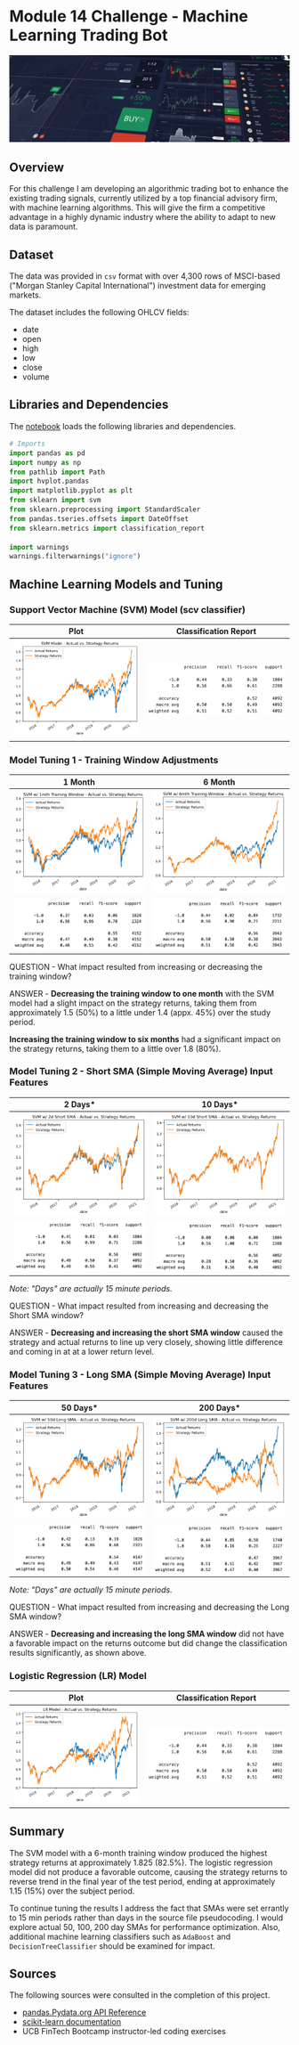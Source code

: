 # Module 14 Challenge - Machine Learning Trading Bot

<img src="images/challenge14_header_img.png" alt="drawing" width="800"/>

## Overview

For this challenge I am developing an algorithmic trading bot to enhance the existing trading signals, currently utilized by a top financial advisory firm, with machine learning algorithms. This will give the firm a competitive advantage in a highly dynamic industry where the ability to adapt to new data is paramount. 

## Dataset

The data was provided in `csv` format with over 4,300 rows of MSCI-based ("Morgan Stanley Capital International") investment data for emerging markets.

The dataset includes the following OHLCV fields:
* date
* open
* high
* low
* close
* volume

## Libraries and Dependencies

The [notebook](machine_learning_trading_bot.ipynb) loads the following libraries and dependencies.

```python
# Imports
import pandas as pd
import numpy as np
from pathlib import Path
import hvplot.pandas
import matplotlib.pyplot as plt
from sklearn import svm
from sklearn.preprocessing import StandardScaler
from pandas.tseries.offsets import DateOffset
from sklearn.metrics import classification_report

import warnings
warnings.filterwarnings("ignore")
```
## Machine Learning Models and Tuning

### Support Vector Machine (SVM) Model (scv classifier)

| Plot            | Classification Report            |
|--------------------|--------------------|
| ![Image1](images/SVM_model_plot.png) | ![Image2](images/LR_model_class1.png) |

### Model Tuning 1 - Training Window Adjustments

| 1 Month            | 6 Month            |
|--------------------|--------------------|
| ![Image1](images/tuned_1mth_training_window_plot.png) | ![Image2](images/tuned_6mth_training_window_plot.png) |
| ![Image1](images/tuned_1mth_training_window_class.png) | ![Image2](images/tuned_6mth_training_window_class.png) |

QUESTION - What impact resulted from increasing or decreasing the training window?

ANSWER - **Decreasing the training window to one month** with the SVM model had a slight impact on the strategy returns, taking them from approximately 1.5 (50%) to a little under 1.4 (appx. 45%) over the study period.

**Increasing the training window to six months** had a significant impact on the strategy returns, taking them to a little over 1.8 (80%).

### Model Tuning 2 - Short SMA (Simple Moving Average) Input Features

| 2 Days*            | 10 Days*            |
|--------------------|--------------------|
| ![Image1](images/tuned_SMA_short_2d_plot.png) | ![Image2](images/tuned_SMA_short_10d_plot.png) |
| ![Image1](images/tuned_SMA_short_2d_class.png) | ![Image2](images/tuned_SMA_short_10d_class.png) |

*Note: "Days" are actually 15 minute periods.*

QUESTION - What impact resulted from increasing and decreasing the Short SMA window?

ANSWER - **Decreasing and increasing the short SMA window** caused the strategy and actual returns to line up very closely, showing little difference and coming in at at a lower return level. 

### Model Tuning 3 - Long SMA (Simple Moving Average) Input Features

| 50 Days*            | 200 Days*            |
|--------------------|--------------------|
| ![Image1](images/tuning_SMA_long_50d_plot.png) | ![Image2](images/tuning_SMA_long_200d_plot.png) |
| ![Image1](images/tuning_SMA_long_50d_class.png) | ![Image2](images/tuning_SMA_long_200d_class.png) |

*Note: "Days" are actually 15 minute periods.*

QUESTION - What impact resulted from increasing and decreasing the Long SMA window?

ANSWER - **Decreasing and increasing the long SMA window** did not have a favorable impact on the returns outcome but did change the classification results significantly, as shown above. 

### Logistic Regression (LR) Model


| Plot            | Classification Report            |
|--------------------|--------------------|
| ![Image1](images/LR_model_plot.png) | ![Image2](images/LR_model_class1.png) |

## Summary

The SVM model with a 6-month training window produced the highest strategy returns at approximately 1.825 (82.5%). The logistic regression model did not produce a favorable outcome, causing the strategy returns to reverse trend in the final year of the test period, ending at approximately 1.15 (15%) over the subject period. 

To continue tuning the results I address the fact that SMAs were set errantly to 15 min periods rather than days in the source file pseudocoding. I would explore actual 50, 100, 200 day SMAs for performance optimization. Also, additional machine learning classifiers such as `AdaBoost` and `DecisionTreeClassifier` should be examined for impact. 

## Sources

The following sources were consulted in the completion of this project. 

* [pandas.Pydata.org API Reference](https://pandas.pydata.org/docs/reference/index.html)
* [scikit-learn documentation](https://scikit-learn.org/stable/)
* UCB FinTech Bootcamp instructor-led coding exercises